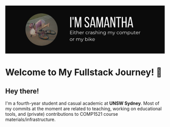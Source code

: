 

![Hey There](resources/intro.png)



# Welcome to My Fullstack Journey! 👋




## Hey there!

I'm a fourth-year student and casual academic at **UNSW Sydney**. Most of my commits at the moment are related to teaching, working on educational tools, and (private) contributions to COMP1521 course materials/infrastructure.
